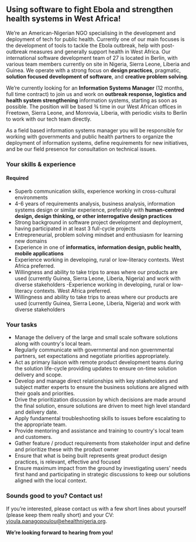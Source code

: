 ## Using software to fight Ebola and strengthen health systems in West Africa!

We’re an American-Nigerian NGO specialising in the development and deployment of tech for public health. Currently one of our main focuses is the development of tools to tackle the Ebola outbreak, help with post-outbreak measures and generally support health in West Africa. Our international software development team of 27 is located in Berlin, with various team members currently on site in Nigeria, Sierra Leone, Liberia and Guinea. We operate with a strong focus on __design practices__, pragmatic, __solution focused development of software__, and __creative problem solving__.

We’re currently looking for an __Information Systems Manager__ (12 months, full time contract) to join us and work on __outbreak response, logistics and health system strengthening__ information systems, starting as soon as possible. The position will be based ¾ time in our West African offices in Freetown, Sierra Leone, and Monrovia, Liberia, with periodic visits to Berlin to work with our tech team directly.

As a field based information systems manager you will be responsible for working with governments and public health partners to organize the deployment of information systems, define requirements for new initiatives, and be our field presence for consultation on technical issues. 



### Your skills & experience

#### Required 
- Superb communication skills, experience working in cross-cultural environments 
- 4-6 years of requirements analysis, business analysis, information systems design or similar experience, preferably with __human-centred design, design thinking, or other interrogative design practices__
- Strong background in software project development and deployment, having participated in at least 3 full-cycle projects
- Entrepreneurial, problem solving mindset and enthusiasm for learning new domains
- Experience in one of __informatics, information design, public health, mobile applications__
- Experience working in developing, rural or low-literacy contexts. West Africa preferred.
- Willingness and ability to  take trips to areas where our products are used (currently Guinea, Sierra Leone, Liberia, Nigeria) and work with diverse stakeholders
-Experience working in developing, rural or low-literacy contexts. West Africa preferred.
- Willingness and ability to  take trips to areas where our products are used (currently Guinea, Sierra Leone, Liberia, Nigeria) and work with diverse stakeholders


### Your tasks

- Manage the delivery of the large and small scale software solutions along with country's local team.
- Regularly communicate with governmental and non governmental partners, set expectations and negotiate priorities appropriately.
- Act as primary liaison with remote product development teams during the solution life-cycle providing updates to ensure on-time solution delivery and scope.
- Develop and manage direct relationships with key stakeholders and subject matter experts to ensure the business solutions are aligned with their goals and priorities.
- Drive the prioritization discussion by which decisions are made around the final solution, ensure solutions are driven to meet high level standard and delivery date.
- Apply fundamental troubleshooting skills to issues before escalating to the appropriate team.
- Provide mentoring and assistance and training to country's local team and customers.
- Gather feature / product requirements from stakeholder input and define and prioritize these with the product owner
- Ensure that what is being built represents great product design practices, is relevant, effective and focused
- Ensure maximum impact from the ground by investigating users’ needs first hand and participating in strategic discussions to keep our solutions aligned with the local context.


### Sounds good to you? Contact us!

If you’re interested, please contact us with a few short lines about yourself (please keep them really short) and your CV: yioula.panagopoulou@ehealthnigeria.org.

__We’re looking forward to hearing from you!__
